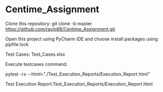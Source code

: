 # Centime_Assignment

Clone this repository: git clone -b master https://github.com/ravip88/Centime_Assignment.git

Open this project using PyCharm IDE and choose install packages using pipfile.lock

Test Cases: Test_Cases.xlsx

Execute testcases command: 

pytest -rx --html="./Test_Execution_Reports/Execution_Report.html"

Test Execution Report:Test_Execution_Reports/Execution_Report.html

